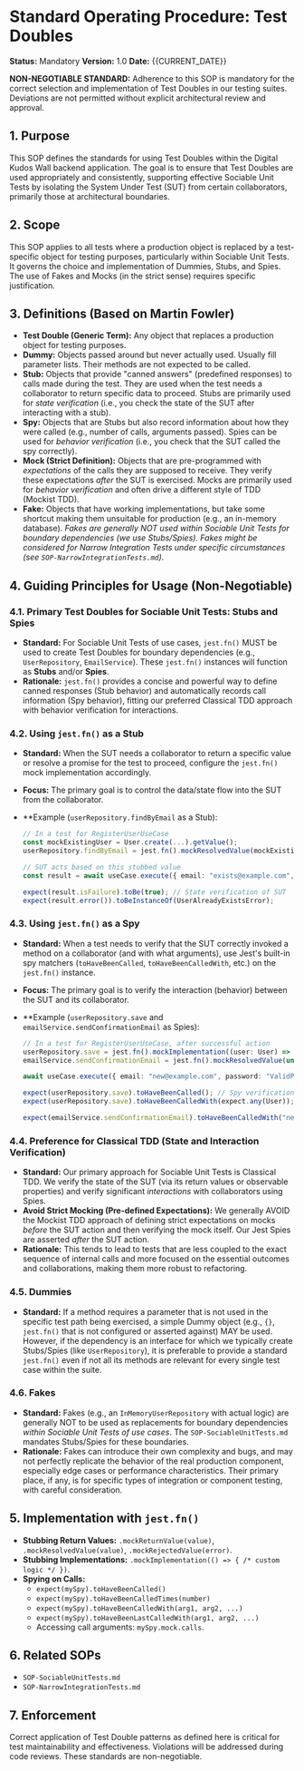 # Standard Operating Procedure: Test Doubles

**Status:** Mandatory
**Version:** 1.0
**Date:** {{CURRENT_DATE}}

**NON-NEGOTIABLE STANDARD:** Adherence to this SOP is mandatory for the correct selection and implementation of Test Doubles in our testing suites. Deviations are not permitted without explicit architectural review and approval.

## 1. Purpose

This SOP defines the standards for using Test Doubles within the Digital Kudos Wall backend application. The goal is to ensure that Test Doubles are used appropriately and consistently, supporting effective Sociable Unit Tests by isolating the System Under Test (SUT) from certain collaborators, primarily those at architectural boundaries.

## 2. Scope

This SOP applies to all tests where a production object is replaced by a test-specific object for testing purposes, particularly within Sociable Unit Tests. It governs the choice and implementation of Dummies, Stubs, and Spies. The use of Fakes and Mocks (in the strict sense) requires specific justification.

## 3. Definitions (Based on Martin Fowler)

- **Test Double (Generic Term):** Any object that replaces a production object for testing purposes.
- **Dummy:** Objects passed around but never actually used. Usually fill parameter lists. Their methods are not expected to be called.
- **Stub:** Objects that provide "canned answers" (predefined responses) to calls made during the test. They are used when the test needs a collaborator to return specific data to proceed. Stubs are primarily used for _state verification_ (i.e., you check the state of the SUT after interacting with a stub).
- **Spy:** Objects that are Stubs but also record information about how they were called (e.g., number of calls, arguments passed). Spies can be used for _behavior verification_ (i.e., you check that the SUT called the spy correctly).
- **Mock (Strict Definition):** Objects that are pre-programmed with _expectations_ of the calls they are supposed to receive. They verify these expectations _after_ the SUT is exercised. Mocks are primarily used for _behavior verification_ and often drive a different style of TDD (Mockist TDD).
- **Fake:** Objects that have working implementations, but take some shortcut making them unsuitable for production (e.g., an in-memory database). _Fakes are generally NOT used within Sociable Unit Tests for boundary dependencies (we use Stubs/Spies). Fakes might be considered for Narrow Integration Tests under specific circumstances (see `SOP-NarrowIntegrationTests.md`)_.

## 4. Guiding Principles for Usage (Non-Negotiable)

### 4.1. Primary Test Doubles for Sociable Unit Tests: Stubs and Spies

- **Standard:** For Sociable Unit Tests of use cases, `jest.fn()` MUST be used to create Test Doubles for boundary dependencies (e.g., `UserRepository`, `EmailService`). These `jest.fn()` instances will function as **Stubs** and/or **Spies**.
- **Rationale:** `jest.fn()` provides a concise and powerful way to define canned responses (Stub behavior) and automatically records call information (Spy behavior), fitting our preferred Classical TDD approach with behavior verification for interactions.

### 4.2. Using `jest.fn()` as a Stub

- **Standard:** When the SUT needs a collaborator to return a specific value or resolve a promise for the test to proceed, configure the `jest.fn()` mock implementation accordingly.
- **Focus:** The primary goal is to control the data/state flow into the SUT from the collaborator.
- \*\*Example (`userRepository.findByEmail` as a Stub):

  ```typescript
  // In a test for RegisterUserUseCase
  const mockExistingUser = User.create(...).getValue();
  userRepository.findByEmail = jest.fn().mockResolvedValue(mockExistingUser); // Stubbing the return value

  // SUT acts based on this stubbed value
  const result = await useCase.execute({ email: "exists@example.com", password: "..." });

  expect(result.isFailure).toBe(true); // State verification of SUT
  expect(result.error()).toBeInstanceOf(UserAlreadyExistsError);
  ```

### 4.3. Using `jest.fn()` as a Spy

- **Standard:** When a test needs to verify that the SUT correctly invoked a method on a collaborator (and with what arguments), use Jest's built-in spy matchers (`toHaveBeenCalled`, `toHaveBeenCalledWith`, etc.) on the `jest.fn()` instance.
- **Focus:** The primary goal is to verify the interaction (behavior) between the SUT and its collaborator.
- \*\*Example (`userRepository.save` and `emailService.sendConfirmationEmail` as Spies):

  ```typescript
  // In a test for RegisterUserUseCase, after successful action
  userRepository.save = jest.fn().mockImplementation((user: User) => Promise.resolve(user)); // Stubbing part
  emailService.sendConfirmationEmail = jest.fn().mockResolvedValue(undefined); // Stubbing part

  await useCase.execute({ email: "new@example.com", password: "ValidPass123!" });

  expect(userRepository.save).toHaveBeenCalled(); // Spy verification
  expect(userRepository.save).toHaveBeenCalledWith(expect.any(User)); // Spy verification with argument matching

  expect(emailService.sendConfirmationEmail).toHaveBeenCalledWith("new@example.com"); // Spy verification
  ```

### 4.4. Preference for Classical TDD (State and Interaction Verification)

- **Standard:** Our primary approach for Sociable Unit Tests is Classical TDD. We verify the state of the SUT (via its return values or observable properties) and verify significant _interactions_ with collaborators using Spies.
- **Avoid Strict Mocking (Pre-defined Expectations):** We generally AVOID the Mockist TDD approach of defining strict expectations on mocks _before_ the SUT action and then verifying the mock itself. Our Jest Spies are asserted _after_ the SUT action.
- **Rationale:** This tends to lead to tests that are less coupled to the exact sequence of internal calls and more focused on the essential outcomes and collaborations, making them more robust to refactoring.

### 4.5. Dummies

- **Standard:** If a method requires a parameter that is not used in the specific test path being exercised, a simple Dummy object (e.g., `{}`, `jest.fn()` that is not configured or asserted against) MAY be used. However, if the dependency is an interface for which we typically create Stubs/Spies (like `UserRepository`), it is preferable to provide a standard `jest.fn()` even if not all its methods are relevant for every single test case within the suite.

### 4.6. Fakes

- **Standard:** Fakes (e.g., an `InMemoryUserRepository` with actual logic) are generally NOT to be used as replacements for boundary dependencies _within Sociable Unit Tests of use cases_. The `SOP-SociableUnitTests.md` mandates Stubs/Spies for these boundaries.
- **Rationale:** Fakes can introduce their own complexity and bugs, and may not perfectly replicate the behavior of the real production component, especially edge cases or performance characteristics. Their primary place, if any, is for specific types of integration or component testing, with careful consideration.

## 5. Implementation with `jest.fn()`

- **Stubbing Return Values:** `.mockReturnValue(value)`, `.mockResolvedValue(value)`, `.mockRejectedValue(error)`.
- **Stubbing Implementations:** `.mockImplementation(() => { /* custom logic */ })`.
- **Spying on Calls:**
  - `expect(mySpy).toHaveBeenCalled()`
  - `expect(mySpy).toHaveBeenCalledTimes(number)`
  - `expect(mySpy).toHaveBeenCalledWith(arg1, arg2, ...)`
  - `expect(mySpy).toHaveBeenLastCalledWith(arg1, arg2, ...)`
  - Accessing call arguments: `mySpy.mock.calls`.

## 6. Related SOPs

- `SOP-SociableUnitTests.md`
- `SOP-NarrowIntegrationTests.md`

## 7. Enforcement

Correct application of Test Double patterns as defined here is critical for test maintainability and effectiveness. Violations will be addressed during code reviews. These standards are non-negotiable.
